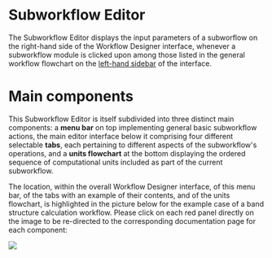 # Subworkflow Editor

The Subworkflow Editor displays the input parameters of a subworflow on the right-hand side of the Workflow Designer interface, whenever a subworkflow module is clicked upon among those listed in the general workflow flowchart on the [left-hand sidebar](../sidebar.md) of the interface.  

# Main components

This Subworkflow Editor is itself subdivided into three distinct main components: a **menu bar** on top implementing general basic subworkflow actions, the main editor interface below it comprising four different selectable **tabs**, each pertaining to different aspects of the subworkflow's operations, and a **units flowchart** at the bottom displaying the ordered sequence of computational units included as part of the current subworkflow.  

The location, within the overall Workflow Designer interface, of this menu bar, of the tabs with an example of their contents, and of the units flowchart, is highlighted in the picture below for the example case of a band structure calculation workflow. Please click on each red panel directly on the image to be re-directed to the corresponding documentation page for each component:

<img src="/images/sw-editor-components.png" usemap="#mapname">
                                           
<map name="mapname">
<area shape="rect" coords="190,88,756,141" href="/workflow-designer/subworkflow-editor/actions-menu/">
<area shape="rect" coords="190,141,756,545" href="/workflow-designer/subworkflow-editor/tabs-general/">
<area shape="rect" coords="190,545,756,642" href="/workflow-designer/subworkflow-editor/units-flowchart/">
</map>
